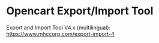 # Opencart Export/Import Tool

Export and Import Tool V4.x (multilingual): https://www.mhccorp.com/export-import-4
